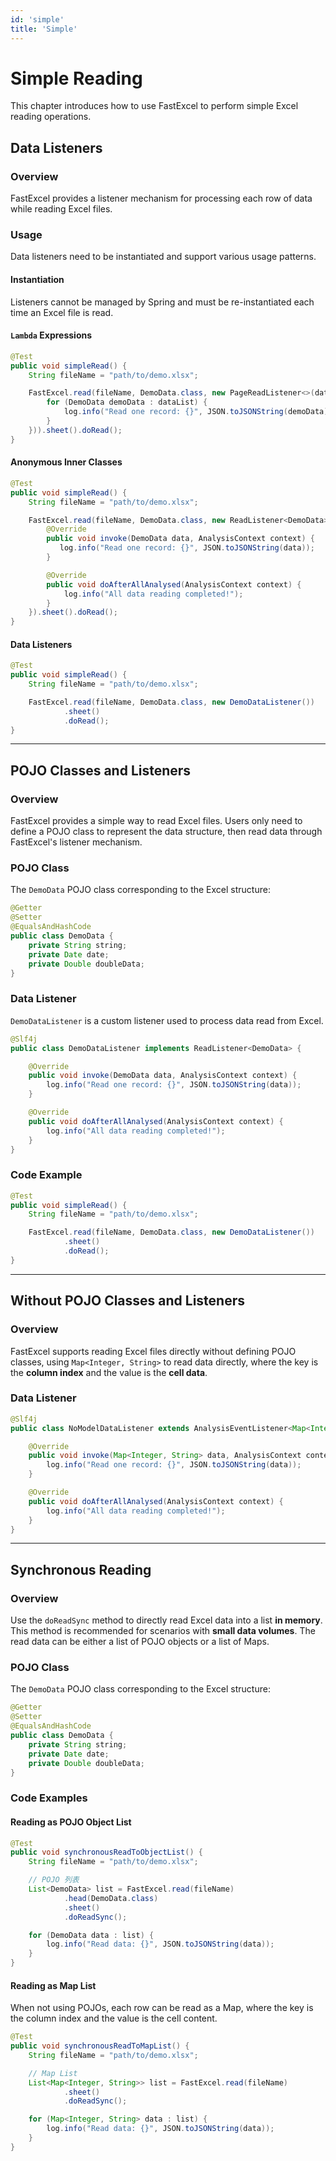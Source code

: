 ```yaml
---
id: 'simple'
title: 'Simple'
---
```


# Simple Reading
This chapter introduces how to use FastExcel to perform simple Excel reading operations.

## Data Listeners
### Overview
FastExcel provides a listener mechanism for processing each row of data while reading Excel files.

### Usage
Data listeners need to be instantiated and support various usage patterns.

#### Instantiation
Listeners cannot be managed by Spring and must be re-instantiated each time an Excel file is read.

#### `Lambda` Expressions
```java
@Test
public void simpleRead() {
    String fileName = "path/to/demo.xlsx";

    FastExcel.read(fileName, DemoData.class, new PageReadListener<>(dataList -> {
        for (DemoData demoData : dataList) {
            log.info("Read one record: {}", JSON.toJSONString(demoData));
        }
    })).sheet().doRead();
}
```

#### Anonymous Inner Classes
```java
@Test
public void simpleRead() {
    String fileName = "path/to/demo.xlsx";

    FastExcel.read(fileName, DemoData.class, new ReadListener<DemoData>() {
        @Override
        public void invoke(DemoData data, AnalysisContext context) {
           log.info("Read one record: {}", JSON.toJSONString(data));
        }

        @Override
        public void doAfterAllAnalysed(AnalysisContext context) {
            log.info("All data reading completed!");
        }
    }).sheet().doRead();
}
```

#### Data Listeners
```java
@Test
public void simpleRead() {
    String fileName = "path/to/demo.xlsx";

    FastExcel.read(fileName, DemoData.class, new DemoDataListener())
            .sheet()
            .doRead();
}
```

---

## POJO Classes and Listeners
### Overview

FastExcel provides a simple way to read Excel files. Users only need to define a POJO class to represent the data structure, then read data through FastExcel's listener mechanism.

### POJO Class
The `DemoData` POJO class corresponding to the Excel structure:
```java
@Getter
@Setter
@EqualsAndHashCode
public class DemoData {
    private String string;
    private Date date;
    private Double doubleData;
}
```

### Data Listener
`DemoDataListener` is a custom listener used to process data read from Excel.

```java
@Slf4j
public class DemoDataListener implements ReadListener<DemoData> {

    @Override
    public void invoke(DemoData data, AnalysisContext context) {
        log.info("Read one record: {}", JSON.toJSONString(data));
    }

    @Override
    public void doAfterAllAnalysed(AnalysisContext context) {
        log.info("All data reading completed!");
    }
}
```

### Code Example

```java
@Test
public void simpleRead() {
    String fileName = "path/to/demo.xlsx";

    FastExcel.read(fileName, DemoData.class, new DemoDataListener())
            .sheet()
            .doRead();
}
```

---

## Without POJO Classes and Listeners

### Overview
FastExcel supports reading Excel files directly without defining POJO classes, using `Map<Integer, String>` to read data directly, where the key is the **column index** and the value is the **cell data**.

### Data Listener
```java
@Slf4j
public class NoModelDataListener extends AnalysisEventListener<Map<Integer, String>> {

    @Override
    public void invoke(Map<Integer, String> data, AnalysisContext context) {
        log.info("Read one record: {}", JSON.toJSONString(data));
    }

    @Override
    public void doAfterAllAnalysed(AnalysisContext context) {
        log.info("All data reading completed!");
    }
}
```

---

## Synchronous Reading

### Overview
Use the `doReadSync` method to directly read Excel data into a list **in memory**. This method is recommended for scenarios with **small data volumes**. The read data can be either a list of POJO objects or a list of Maps.

### POJO Class
The `DemoData` POJO class corresponding to the Excel structure:

```java
@Getter
@Setter
@EqualsAndHashCode
public class DemoData {
    private String string;
    private Date date;
    private Double doubleData;
}
```

### Code Examples

#### Reading as POJO Object List
```java
@Test
public void synchronousReadToObjectList() {
    String fileName = "path/to/demo.xlsx";

    // POJO 列表
    List<DemoData> list = FastExcel.read(fileName)
            .head(DemoData.class)
            .sheet()
            .doReadSync();

    for (DemoData data : list) {
        log.info("Read data: {}", JSON.toJSONString(data));
    }
}
```

#### Reading as Map List
When not using POJOs, each row can be read as a Map, where the key is the column index and the value is the cell content.

```java
@Test
public void synchronousReadToMapList() {
    String fileName = "path/to/demo.xlsx";

    // Map List
    List<Map<Integer, String>> list = FastExcel.read(fileName)
            .sheet()
            .doReadSync();

    for (Map<Integer, String> data : list) {
        log.info("Read data: {}", JSON.toJSONString(data));
    }
}
```

